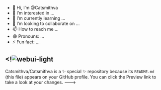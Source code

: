 - 👋 Hi, I’m @Catsmithva
- 👀 I’m interested in ...
- 🌱 I’m currently learning ...
- 💞️ I’m looking to collaborate on ...
- 📫 How to reach me ...
- 😄 Pronouns: ...
- ⚡ Fun fact: ...

<!![webui-light](https://github.com/user-attachments/assets/f29d0e18-19f4-40f8-85ba-463ac4adcad3)
---
Catsmithva/Catsmithva is a ✨ special ✨ repository because its `README.md` (this file) appears on your GitHub profile.
You can click the Preview link to take a look at your changes.
--->
